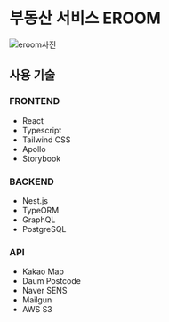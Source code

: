 # 부동산 서비스 EROOM

![eroom사진](https://user-images.githubusercontent.com/62538580/118592040-439f4200-b7e0-11eb-80db-c635a9f856c8.png)


## 사용 기술


### FRONTEND
* React
* Typescript
* Tailwind CSS
* Apollo
* Storybook

### BACKEND
* Nest.js
* TypeORM
* GraphQL
* PostgreSQL

### API
* Kakao Map
* Daum Postcode
* Naver SENS
* Mailgun
* AWS S3
